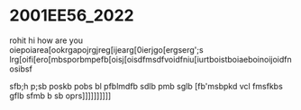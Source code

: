 # 2001EE56_2022
rohit hi how are you\
oiepoiarea[ookrgapojrgjreg[ijearg[0ierjgo[ergserg'\;s
lrg[oifi[ero[mbsporbmpefb[oisj[oisdfmsdfvoidfniu[iurtboistboiaeboinoijoidfn osibsf
 
 sfb;h
 p;sb
 poskb
 pobs
 bl
 pfblmdfb
 sdlb
 pmb
 sglb
 [fb'msbpkd
 vcl
 fmsfkbs
 gflb
 sfmb
 b
 sb
 oprs]]]]]]]]]]

